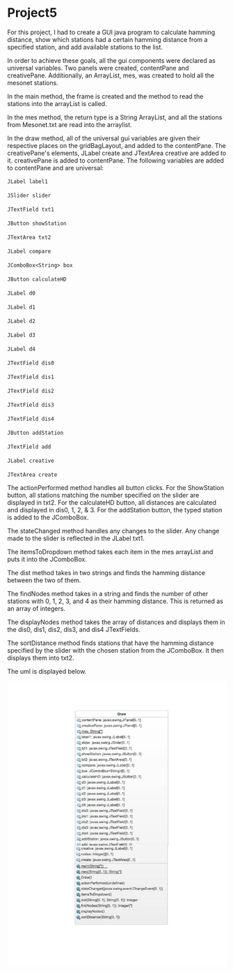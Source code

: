 # Project5

For this project, I had to create a GUI java program to calculate hamming distance,
show which stations had a certain hamming distance from a specified station, and 
add available stations to the list.

In order to achieve these goals, all the gui components were declared as universal variables.
Two panels were created, contentPane and creativePane.
Additionally, an ArrayList, mes, was created to hold all the mesonet stations.

In the main method, the frame is created and the method to read the stations into the arrayList
is called. 

In the mes method, the return type is a String ArrayList, and all the stations from Mesonet.txt
are read into the arraylist.

In the draw method, all of the universal gui variables are given their respective places on the gridBagLayout,
and added to the contentPane. The creativePane's elements, JLabel create and JTextArea creative are added to it.
creativePane is added to contentPane.
The following variables are added to contentPane and are universal:
  	
	JLabel label1
	
	JSlider slider
	
	JTextField txt1
	
	JButton showStation
	
	JTextArea txt2
	
	JLabel compare
	
	JComboBox<String> box
	
	JButton calculateHD
	
	JLabel d0
	
	JLabel d1
	
	JLabel d2
	
	JLabel d3
	
	JLabel d4
	
	JTextField dis0
	
	JTextField dis1
	
	JTextField dis2
	
	JTextField dis3
	
	JTextField dis4
	
	JButton addStation
	
	JTextField add
	
	JLabel creative
	
	JTextArea create
  
The actionPerformed method handles all button clicks. For the ShowStation button,
all stations matching the number specified on the slider are displayed in txt2.
For the calculateHD button, all distances are calculated and displayed in dis0, 1, 2, & 3.
For the addStation button, the typed station is added to the JComboBox.

The stateChanged method handles any changes to the slider. Any change made to the slider is
reflected in the JLabel txt1.

The itemsToDropdown method takes each item in the mes arrayList and puts it into the JComboBox.

The dist method takes in two strings and finds the hamming distance between the two of them.

The findNodes method takes in a string and finds the number of other stations with 0, 1, 2, 3, and 4
as their hamming distance. This is returned as an array of integers. 

The displayNodes method takes the array of distances and displays them in the dis0, dis1, dis2, dis3,
and dis4 JTextFields.

The sortDistance method finds stations that have the hamming distance specified by the slider with the
chosen station from the JComboBox. It then displays them into txt2.

The uml is displayed below.

<img src="uml-1.png" alt="UML">
